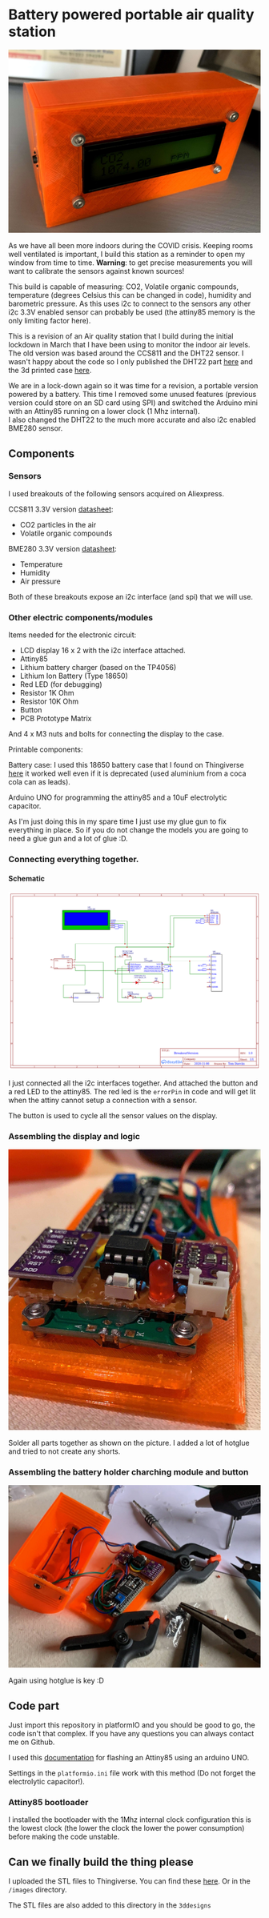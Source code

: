 # Battery powered portable air quality station

![AirQStation](images/IMG_4091_2.jpg "AirQStation")

As we have all been more indoors during the COVID crisis. Keeping rooms well ventilated is important, I build this station as a reminder to open my window from time to time.
**Warning**: to get precise measurements you will want to calibrate the sensors against known sources!

This build is capable of measuring: CO2, Volatile organic compounds, temperature (degrees Celsius this can be changed in code), humidity and barometric pressure. As this uses i2c to connect to the sensors any other i2c 3.3V enabled sensor can probably be used (the attiny85 memory is the only limiting factor here).

This is a revision of an Air quality station that I build during the initial lockdown in March that I have been using to monitor the indoor air levels. The old version was based around the CCS811 and the DHT22 sensor. I wasn't happy about the code so I only published the DHT22 part [here](https://github.com/tom-dierckx/DHT-attiny85-i2c) and the 3d printed case [here](https://www.thingiverse.com/thing:4262574).

We are in a lock-down again so it was time for a revision, a portable version powered by a battery. This time I removed some unused features (previous version could store on an SD card using SPI) and switched the Arduino mini with an Attiny85 running on a lower clock (1 Mhz internal).  
I also changed the DHT22 to the much more accurate and also i2c enabled BME280 sensor.

## Components

### Sensors

I used breakouts of the following sensors acquired on Aliexpress.

CCS811 3.3V version [datasheet](https://cdn.sparkfun.com/assets/learn_tutorials/1/4/3/CCS811_Datasheet-DS000459.pdf):
- CO2 particles in the air
- Volatile organic compounds

BME280 3.3V version [datasheet](https://www.bosch-sensortec.com/media/boschsensortec/downloads/datasheets/bst-bme280-ds002.pdf):
- Temperature
- Humidity
- Air pressure

Both of these breakouts expose an i2c interface (and spi) that we will use.

### Other electric components/modules

Items needed for the electronic circuit:
- LCD display 16 x 2 with the i2c interface attached.
- Attiny85
- Lithium battery charger (based on the TP4056)
- Lithium Ion Battery (Type 18650)
- Red LED (for debugging)
- Resistor 1K Ohm 
- Resistor 10K Ohm
- Button
- PCB Prototype Matrix

And 4 x M3 nuts and bolts for connecting the display to the case.

Printable components:

Battery case: I used this 18650 battery case that I found on Thingiverse [here](https://www.thingiverse.com/thing:535688) it worked well even if it is deprecated (used aluminium from a coca cola can as leads).

Arduino UNO for programming the attiny85 and a 10uF electrolytic capacitor.

As I'm just doing this in my spare time I just use my glue gun to fix everything in place. So if you do not change the models you are going to need a glue gun and a lot of glue :D.

### Connecting everything together.

#### Schematic

![Schematic](images/SchematicAirQ.png "Schematic")

I just connected all the i2c interfaces together. And attached the button and a red LED to the attiny85. The red led is the `errorPin` in code and will get lit when the attiny cannot setup a connection with a sensor.

The button is used to cycle all the sensor values on the display.

### Assembling the display and logic

![AirQStation](images/79A43F99-BDB6-4964-B811-99521F2CB706.jpg "AirQStation")

Solder all parts together as shown on the picture. I added a lot of hotglue and tried to not create any shorts.

### Assembling the battery holder charching module and button

![AirQStation](images/DFDF8E19-78CE-45BE-A59B-AFC880F809A9.jpg "AirQStation")

Again using hotglue is key :D

## Code part

Just import this repository in platformIO and you should be good to go, the code isn't that complex. If you have any questions you can always contact me on Github.

I used this [documentation](https://create.arduino.cc/projecthub/arjun/programming-attiny85-with-arduino-uno-afb829) for flashing an Attiny85 using an arduino UNO. 

Settings in the `platformio.ini` file work with this method (Do not forget the electrolytic capacitor!).

### Attiny85 bootloader

I installed the bootloader with the 1Mhz internal clock configuration this is the lowest clock (the lower the clock the lower the power consumption) before making the code unstable.

## Can we finally build the thing please

I uploaded the STL files to Thingiverse. You can find these [here](https://www.thingiverse.com/thing:4645516).
Or in the `/images` directory.

The STL files are also added to this directory in the `3ddesigns`

